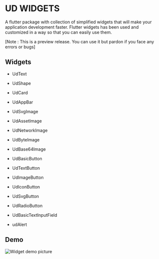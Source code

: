 
# UD WIDGETS


A flutter package with collection of simplified widgets that will make your application development faster. Flutter widgets has been used and customized in a way so that you can easily use them.

  
[Note : This is a preview release. You can use it but pardon if you face any errors or bugs]

  
## Widgets

  
- UdText

- UdShape

- UdCard

- UdAppBar

- UdSvgImage

- UdAssetImage

- UdNetworkImage

- UdByteImage

- UdBase64Image

- UdBasicButton

- UdTextButton

- UdImageButton

- UdIconButton

- UdSvgButton

- UdRadioButton

- UdBasicTextInputField

- udAlert


## Demo
  

![Widget demo picture](https://www.shajedulislam.dev/udwidgets/ud_widget_example.png)
